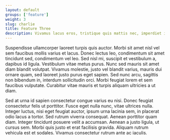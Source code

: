 ```yaml
---
layout: default
groups: ['feature']
weight: 3
slug: charlie
title: Feature Three
description: Vivamus lacus eros, tristique quis mattis nec, imperdiet id lacus. Proin tortor dui, pretium vitae vehicula ut, vestibulum eget sem.
---
```

Suspendisse ullamcorper laoreet turpis quis auctor. Morbi sit amet nisl vel sem faucibus mollis varius et lacus. Donec lectus leo, condimentum sit amet tincidunt sed, condimentum vel leo. Sed nisl mi, suscipit et vestibulum a, dapibus id ligula. Vestibulum vitae metus purus. Nunc sed mauris sit amet diam blandit volutpat. Vivamus molestie, justo vel blandit varius, mauris dui ornare quam, sed laoreet justo purus eget sapien. Sed nunc arcu, sagittis non bibendum in, interdum sollicitudin orci. Morbi feugiat lorem et sem faucibus vulputate. Curabitur vitae mauris et turpis aliquam ultricies a ut diam.

Sed at urna id sapien consectetur congue varius eu nisi. Donec feugiat consectetur felis ut porttitor. Fusce eget nulla nunc, vitae ultrices nulla. Integer luctus, nisi eget feugiat auctor, ipsum urna lacinia sem, in placerat odio lacus a tortor. Sed rutrum viverra consequat. Aenean porttitor quam diam. Integer tincidunt posuere velit a accumsan. Aenean a justo ligula, ut cursus sem. Morbi quis justo et erat facilisis gravida. Aliquam rutrum vehicula est et sodales. Vivamus consectetur rutrum ante ac iaculis.
